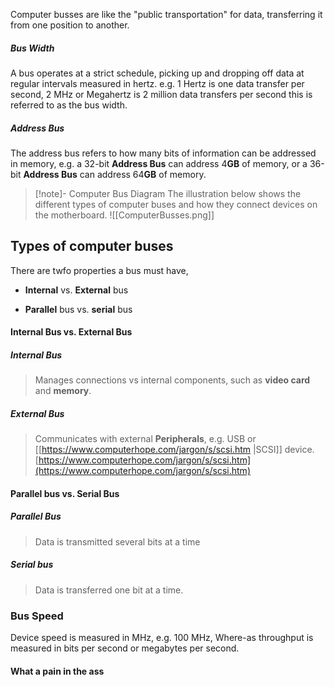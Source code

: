Computer busses are like the "public transportation" for data, transferring it from one position to another.


##### Bus Width
A bus operates at a strict schedule, picking up and dropping off data at regular intervals measured in hertz. e.g. 1 Hertz is one data transfer per second, 2 MHz or Megahertz is 2 million data transfers per second this is referred to as the bus width.

##### Address Bus
The address bus refers to how many bits of information can be addressed in memory, e.g. a 32-bit **Address Bus** can address 4**GB** of memory, or a 36-bit **Address Bus** can address 64**GB** of memory.
>[!note]- Computer Bus Diagram
>The illustration below shows the different types of computer buses and how they connect devices on the motherboard.
![[ComputerBusses.png]]

## Types of computer buses

There are twfo properties a bus must have,

- **Internal** vs. **External** bus

- **Parallel** bus vs. **serial** bus

#### Internal Bus vs. External Bus

##### Internal Bus
>Manages connections vs internal components, such as **video card** and **memory**.
##### External Bus
>Communicates with external **Peripherals**, e.g. USB or [[https://www.computerhope.com/jargon/s/scsi.htm |SCSI]] device.
[https://www.computerhope.com/jargon/s/scsi.htm](https://www.computerhope.com/jargon/s/scsi.htm)  

#### Parallel bus vs. Serial Bus

##### Parallel Bus
>Data is transmitted several bits at a time
##### Serial bus
>Data is transferred one bit at a time.

### Bus Speed
Device speed is measured in MHz, e.g. 100 MHz, Where-as throughput is measured in bits per second or megabytes per second.

#### What a pain in the ass

